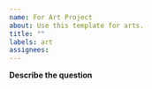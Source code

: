 ```yaml
---
name: For Art Project
about: Use this template for arts.
title: ""
labels: art
assignees: 
---
```

<!--
!!! Art project code !!!
-->
**Describe the question**
